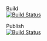 Build<br />
[![Build Status](https://dev.azure.com/pingdong/Common%20Library/_apis/build/status/libraries/pingdong.core?branchName=master&stageName=Building)](https://dev.azure.com/pingdong/Common%20Library/_build/latest?definitionId=36&branchName=master)
<br />

Publish<br />
[![Build Status](https://dev.azure.com/pingdong/Common%20Library/_apis/build/status/libraries/pingdong.core?branchName=master&stageName=Publish%20to%20NuGet)](https://dev.azure.com/pingdong/Common%20Library/_build/latest?definitionId=36&branchName=master)
<br />
